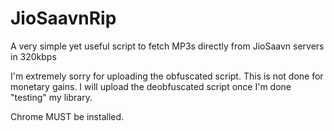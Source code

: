 # JioSaavnRip
A very simple yet useful script to fetch MP3s directly from JioSaavn servers in 320kbps

I'm extremely sorry for uploading the obfuscated script. This is not done for monetary gains. I will upload the deobfuscated script once I'm done "testing" my library.

Chrome MUST be installed.
